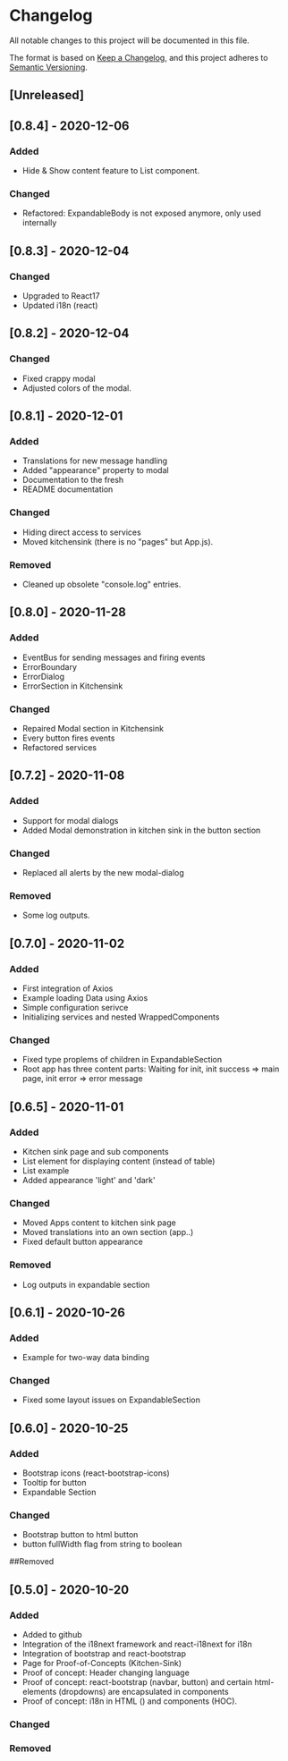 # Changelog
All notable changes to this project will be documented in this file.

The format is based on [Keep a Changelog](https://keepachangelog.com/en/1.0.0/),
and this project adheres to [Semantic Versioning](https://semver.org/spec/v2.0.0.html).

## [Unreleased]

## [0.8.4] - 2020-12-06
### Added
- Hide & Show content feature to List component.
 
### Changed
- Refactored: ExpandableBody is not exposed anymore, only used internally
 
## [0.8.3] - 2020-12-04
### Changed
- Upgraded to React17
- Updated i18n (react)

## [0.8.2] - 2020-12-04
### Changed
- Fixed crappy modal
- Adjusted colors of the modal.

## [0.8.1] - 2020-12-01
### Added
- Translations for new message handling
- Added "appearance" property to modal
- Documentation to the fresh
- README documentation
### Changed
- Hiding direct access to services
- Moved kitchensink (there is no "pages" but App.js).
### Removed
- Cleaned up obsolete "console.log" entries.

## [0.8.0] - 2020-11-28
### Added
- EventBus for sending messages and firing events
- ErrorBoundary
- ErrorDialog
- ErrorSection in Kitchensink
### Changed
- Repaired Modal section in Kitchensink
- Every button fires events
- Refactored services

## [0.7.2] - 2020-11-08
### Added
- Support for modal dialogs
- Added Modal demonstration in kitchen sink in the button section 

### Changed
- Replaced all alerts by the new modal-dialog 

### Removed
- Some log outputs.


## [0.7.0] - 2020-11-02
### Added
- First integration of Axios
- Example loading Data using Axios
- Simple configuration serivce
- Initializing services and nested WrappedComponents

### Changed
- Fixed type proplems of children in ExpandableSection
- Root app has three content parts: Waiting for init, init success => main page, init error => error message

## [0.6.5] - 2020-11-01
### Added
- Kitchen sink page and sub components
- List element for displaying content (instead of table)
- List example
- Added appearance 'light' and 'dark'

### Changed
- Moved Apps content to kitchen sink page
- Moved translations into an own section (app.<page>.<component>)
- Fixed default button appearance

### Removed
- Log outputs in expandable section

## [0.6.1] - 2020-10-26
### Added
- Example for two-way data binding

### Changed
- Fixed some layout issues on ExpandableSection

## [0.6.0] - 2020-10-25
### Added
- Bootstrap icons (react-bootstrap-icons)
- Tooltip for button
- Expandable Section 

### Changed
- Bootstrap button to html button
- button fullWidth flag from string to boolean

##Removed

## [0.5.0] - 2020-10-20
### Added 
- Added to github
- Integration of the i18next framework and react-i18next for i18n
- Integration of bootstrap and react-bootstrap
- Page for Proof-of-Concepts (Kitchen-Sink)
- Proof of concept: Header changing language
- Proof of concept: react-bootstrap (navbar, button) and certain html-elements (dropdowns) are encapsulated in components
- Proof of concept: i18n in HTML (<Trans>) and components (HOC).

### Changed
### Removed



